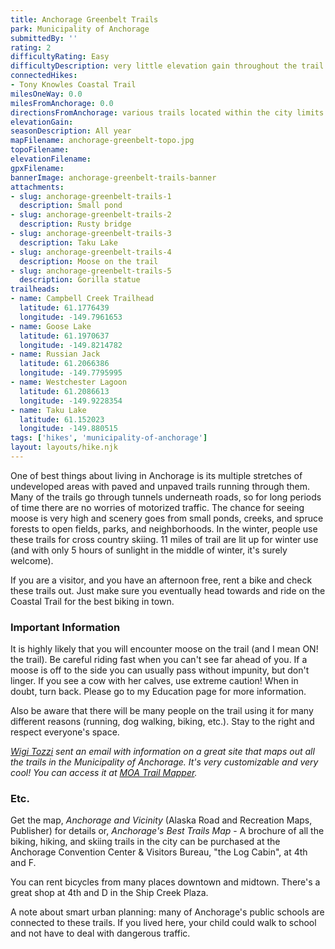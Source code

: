 ```yaml
---
title: Anchorage Greenbelt Trails
park: Municipality of Anchorage
submittedBy: ''
rating: 2
difficultyRating: Easy
difficultyDescription: very little elevation gain throughout the trail system
connectedHikes:
- Tony Knowles Coastal Trail
milesOneWay: 0.0
milesFromAnchorage: 0.0
directionsFromAnchorage: various trails located within the city limits
elevationGain: 
seasonDescription: All year
mapFilename: anchorage-greenbelt-topo.jpg
topoFilename: 
elevationFilename: 
gpxFilename: 
bannerImage: anchorage-greenbelt-trails-banner
attachments:
- slug: anchorage-greenbelt-trails-1
  description: Small pond
- slug: anchorage-greenbelt-trails-2
  description: Rusty bridge
- slug: anchorage-greenbelt-trails-3
  description: Taku Lake
- slug: anchorage-greenbelt-trails-4
  description: Moose on the trail
- slug: anchorage-greenbelt-trails-5
  description: Gorilla statue
trailheads:
- name: Campbell Creek Trailhead
  latitude: 61.1776439
  longitude: -149.7961653
- name: Goose Lake
  latitude: 61.1970637
  longitude: -149.8214782
- name: Russian Jack
  latitude: 61.2066386
  longitude: -149.7795995
- name: Westchester Lagoon
  latitude: 61.2086613
  longitude: -149.9228354
- name: Taku Lake
  latitude: 61.152023
  longitude: -149.880515
tags: ['hikes', 'municipality-of-anchorage']
layout: layouts/hike.njk
---
```

One of best things about living in Anchorage is its multiple stretches of undeveloped areas with paved and unpaved trails running through them. Many of the trails go through tunnels underneath roads, so for long periods of time there are no worries of motorized traffic. The chance for seeing moose is very high and scenery goes from small ponds, creeks, and spruce forests to open fields, parks, and neighborhoods. In the winter, people use these trails for cross country skiing. 11 miles of trail are lit up for winter use (and with only 5 hours of sunlight in the middle of winter, it's surely welcome).

If you are a visitor, and you have an afternoon free, rent a bike and check these trails out. Just make sure you eventually head towards and ride on the Coastal Trail for the best biking in town.

### Important Information

It is highly likely that you will encounter moose on the trail (and I mean ON! the trail). Be careful riding fast when you can't see far ahead of you. If a moose is off to the side you can usually pass without impunity, but don't linger. If you see a cow with her calves, use extreme caution! When in doubt, turn back. Please go to my Education page for more information.

Also be aware that there will be many people on the trail using it for many different reasons (running, dog walking, biking, etc.). Stay to the right and respect everyone's space. 

*[Wigi Tozzi](http://alaskavacationstore.com/main.html) sent an email with information on a great site that maps out all the trails in the Municipality of Anchorage. It's very customizable and very cool! You can access it at [MOA Trail Mapper](http://munimaps.muni.org/moagis/index.htm).*

### Etc.

Get the map, *Anchorage and Vicinity* (Alaska Road and Recreation Maps, Publisher) for details or, *Anchorage's Best Trails Map* - A brochure of all the biking, hiking, and skiing trails in the city can be purchased at the Anchorage Convention Center & Visitors Bureau, "the Log Cabin", at 4th and F.

You can rent bicycles from many places downtown and midtown. There's a great shop at 4th and D in the Ship Creek Plaza.

A note about smart urban planning: many of Anchorage's public schools are connected to these trails. If you lived here, your child could walk to school and not have to deal with dangerous traffic.
